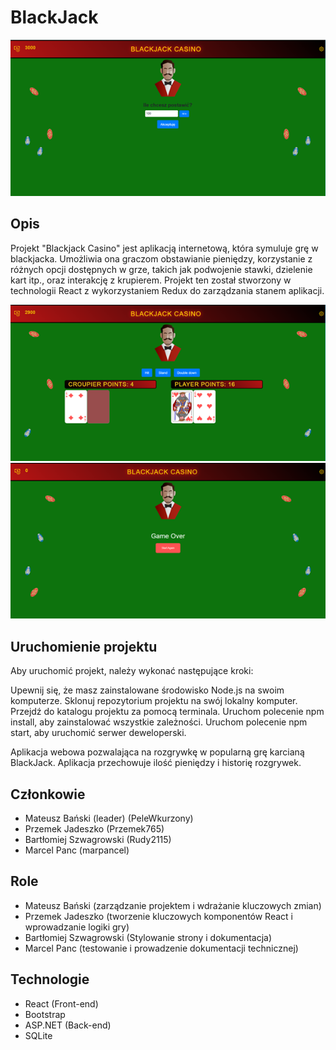 # BlackJack
 ![Alt text](/Docs/DokumentacjaDTR/Main1.png)
## Opis
Projekt "Blackjack Casino" jest aplikacją internetową, która symuluje grę w blackjacka. Umożliwia ona graczom obstawianie pieniędzy, korzystanie z różnych opcji dostępnych w grze, takich jak podwojenie stawki, dzielenie kart itp., oraz interakcję z krupierem. Projekt ten został stworzony w technologii React z wykorzystaniem Redux do zarządzania stanem aplikacji.

 ![Alt text](/Docs/DokumentacjaDTR/Main2.png)
 ![Alt text](/Docs/DokumentacjaDTR/Main3.png)
## Uruchomienie projektu
Aby uruchomić projekt, należy wykonać następujące kroki:

Upewnij się, że masz zainstalowane środowisko Node.js na swoim komputerze.
Sklonuj repozytorium projektu na swój lokalny komputer.
Przejdź do katalogu projektu za pomocą terminala.
Uruchom polecenie npm install, aby zainstalować wszystkie zależności.
Uruchom polecenie npm start, aby uruchomić serwer deweloperski.

Aplikacja webowa pozwalająca na rozgrywkę w popularną grę karcianą BlackJack. Aplikacja przechowuje ilość pieniędzy i historię rozgrywek.

## Członkowie
- Mateusz Bański (leader) (PeleWkurzony)
- Przemek Jadeszko (Przemek765)
- Bartłomiej Szwagrowski (Rudy2115)
- Marcel Panc (marpancel)

## Role
- Mateusz Bański (zarządzanie projektem i wdrażanie kluczowych zmian)
- Przemek Jadeszko (tworzenie kluczowych komponentów React i wprowadzanie logiki gry)
- Bartłomiej Szwagrowski (Stylowanie strony i dokumentacja)
- Marcel Panc (testowanie i prowadzenie dokumentacji technicznej)

## Technologie
- React (Front-end)
- Bootstrap
- ASP.NET (Back-end)
- SQLite




